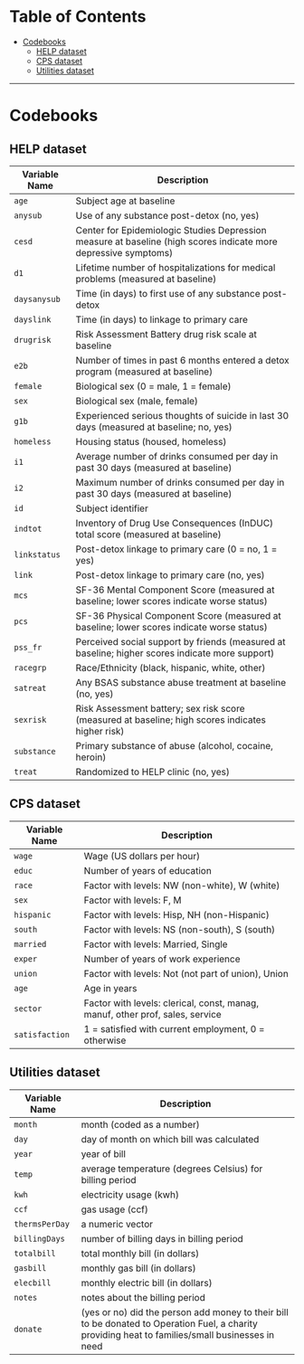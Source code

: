 # Table of Contents
- [Codebooks](https://github.com/sarakyeo/sarakyeo.github.io/blob/master/COMM-3710/LA/README.MD#codebooks)
  - [HELP dataset](https://github.com/sarakyeo/sarakyeo.github.io/blob/master/COMM-3710/LA/README.MD#help-dataset)
  - [CPS dataset](https://github.com/sarakyeo/sarakyeo.github.io/blob/master/COMM-3710/LA/README.MD#cps-dataset)
  - [Utilities dataset](https://github.com/sarakyeo/sarakyeo.github.io/blob/master/COMM-3710/LA/README.MD#utilities-dataset)


---

# Codebooks
## HELP dataset
| Variable Name | Description |
| ------------- | ----------- |
| `age` | Subject age at baseline |
| `anysub` | Use of any substance post-detox (no, yes) |
| `cesd` | Center for Epidemiologic Studies Depression measure at baseline (high scores indicate more depressive symptoms) |
| `d1` | Lifetime number of hospitalizations for medical problems (measured at baseline) |
| `daysanysub` | Time (in days) to first use of any substance post-detox |
| `dayslink` | Time (in days) to linkage to primary care |
| `drugrisk` | Risk Assessment Battery drug risk scale at baseline |
| `e2b` | Number of times in past 6 months entered a detox program (measured at baseline) |
| `female` | Biological sex (0 = male, 1 = female) |
| `sex` | Biological sex (male, female)  |
| `g1b` | Experienced serious thoughts of suicide in last 30 days (measured at baseline; no, yes) |
| `homeless` | Housing status (housed, homeless) |
| `i1` | Average number of drinks consumed per day in past 30 days (measured at baseline) |
| `i2` | Maximum number of drinks consumed per day in past 30 days (measured at baseline) |
| `id` | Subject identifier |
| `indtot` | Inventory of Drug Use Consequences (InDUC) total score (measured at baseline) |
| `linkstatus` | Post-detox linkage to primary care (0 = no, 1 = yes) |
| `link` | Post-detox linkage to primary care (no, yes) |
| `mcs` | SF-36 Mental Component Score (measured at baseline; lower scores indicate worse status) |
| `pcs` | SF-36 Physical Component Score (measured at baseline; lower scores indicate worse status) |
| `pss_fr` | Perceived social support by friends (measured at baseline; higher scores indicate more support) |
| `racegrp` | Race/Ethnicity (black, hispanic, white, other) |
| `satreat` | Any BSAS substance abuse treatment at baseline (no, yes) |
| `sexrisk` | Risk Assessment battery; sex risk score (measured at baseline; high scores indicates higher risk) |
| `substance` | Primary substance of abuse (alcohol, cocaine, heroin) |
| `treat` | Randomized to HELP clinic (no, yes) |

## CPS dataset
| Variable Name | Description |
| ------------- | ----------- |
| `wage` | Wage (US dollars per hour) |
| `educ` | Number of years of education |
| `race` | Factor with levels: NW (non-white), W (white) |
| `sex` | Factor with levels: F, M |
| `hispanic` | Factor with levels: Hisp, NH (non-Hispanic) |
| `south` | Factor with levels: NS (non-south), S (south) |
| `married` | Factor with levels: Married, Single |
| `exper` | Number of years of work experience |
| `union` | Factor with levels: Not (not part of union), Union |
| `age` | Age in years |
| `sector` | Factor with levels: clerical, const, manag, manuf, other prof, sales, service |
| `satisfaction` | 1 = satisfied with current employment, 0 = otherwise |

## Utilities dataset
| Variable Name | Description |
| ------------- | ----------- |
| `month` | month (coded as a number) |
| `day` | day of month on which bill was calculated |
| `year` | year of bill |
| `temp` | average temperature (degrees Celsius) for billing period |
| `kwh` | electricity usage (kwh) |
| `ccf` | gas usage (ccf) |
| `thermsPerDay` | a numeric vector |
| `billingDays` | number of billing days in billing period |
| `totalbill` | total monthly bill (in dollars) |
| `gasbill` | monthly gas bill (in dollars) |
| `elecbill` | monthly electric bill (in dollars) |
| `notes` | notes about the billing period |
| `donate` | (yes or no) did the person add money to their bill to be donated to Operation Fuel, a charity providing heat to families/small businesses in need |
